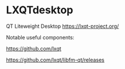 # LXQTdesktop
QT Liteweight Desktop
https://lxqt-project.org/

Notable useful components:

https://github.com/lxqt

https://github.com/lxqt/libfm-qt/releases

